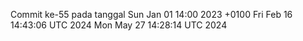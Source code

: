 Commit ke-55 pada tanggal Sun Jan 01 14:00 2023 +0100
Fri Feb 16 14:43:06 UTC 2024
Mon May 27 14:28:14 UTC 2024
